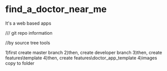 # find_a_doctor_near_me
It's a web based apps


/// git repo information

//by source tree tools

1)first create master branch
2)then, create developer branch
3)then, create features\template
4)then, create features\doctor_app_template
4)images copy to folder



